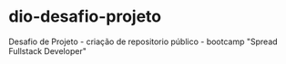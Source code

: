 # dio-desafio-projeto
Desafio de Projeto - criação de repositorio público - bootcamp "Spread Fullstack Developer"
